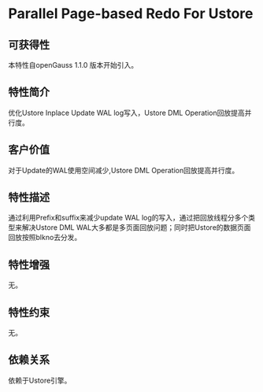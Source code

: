 # Parallel Page-based Redo For Ustore<a name="ZH-CN_TOPIC_0000001209756201"></a>

## 可获得性<a name="section1136213124018"></a>

本特性自openGauss 1.1.0 版本开始引入。

## 特性简介<a name="section31192232416"></a>

优化Ustore Inplace Update WAL log写入，Ustore DML Operation回放提高并行度。

## 客户价值<a name="section747141119423"></a>

对于Update的WAL使用空间减少,Ustore DML Operation回放提高并行度。

## 特性描述<a name="section1796166174315"></a>

通过利用Prefix和suffix来减少update WAL log的写入，通过把回放线程分多个类型来解决Ustore DML WAL大多都是多页面回放问题；同时把Ustore的数据页面回放按照blkno去分发。

## 特性增强<a name="section18965647194512"></a>

无。

## 特性约束<a name="section1575615618465"></a>

无。

## 依赖关系<a name="section2535204364616"></a>

依赖于Ustore引擎。

